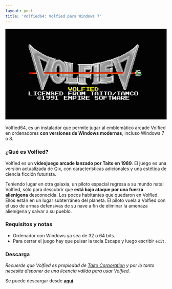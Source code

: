 ```yaml
---
layout: post
title: 'Volfied64: Volfied para Windows 7'
---
```


![Volfied 64](/media/2010/08/volfied-64.png)

Volfied64, es un instalador que permite jugar al emblemático arcade Volfied en ordenadores **con versiones de Windows modernas**, incluso Windows 7 o 8.

### ¿Qué es Volfied?

Volfied es un **videojuego arcade lanzado por Taito en 1989**. El juego es una versión actualizada de Qix, con características adicionales y una estética de ciencia ficción futurista.

Teniendo lugar en otra galaxia, un piloto espacial regresa a su mundo natal Volfied, sólo para descubrir que **está bajo ataque por una fuerza alienígena** desconocida. Los pocos habitantes que quedaron en Volfied. Ellos están en un lugar subterráneo del planeta. El piloto vuela a Volfied con el uso de armas defensivas de su nave a fin de eliminar la amenaza alienígena y salvar a su pueblo.

### Requisitos y notas

* Ordenador con Windows ya sea de 32 o 64 bits.
* Para cerrar el juego hay que pulsar la tecla Escape y luego escribir `exit`.

### Descarga

*Recuerde que Volfied es propiedad de [Taito Corporation](http://www.taito.com) y por lo tanto necesita disponer de una licencia válida para usar Volfied.*

Se puede descargar desde [**aquí**](http://cl.ly/2b2U153u2d1X).
